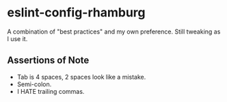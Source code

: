 # eslint-config-rhamburg

A combination of "best practices" and my own preference. Still tweaking as I use it.

## Assertions of Note
* Tab is 4 spaces, 2 spaces look like a mistake.
* Semi-colon.
* I HATE trailing commas.
